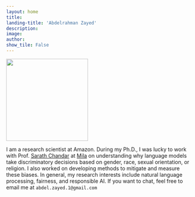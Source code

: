 ```yaml
---
layout: home
title: 
landing-title: 'Abdelrahman Zayed'
description: 
image: 
author: 
show_tile: False
---
```

<!---
My CV is available [here](https://github.com/AbdelrahmanZayed/AbdelrahmanZayed.github.io/raw/master/assets/Abdel_CV_2.pdf).
-->
    
<img src="https://raw.githubusercontent.com/AbdelrahmanZayed/AbdelrahmanZayed.github.io/master/assets/images/abdel_photo_2.jpg" width="220">

I am a research scientist at Amazon. During my Ph.D., I was lucky to work with Prof. [Sarath Chandar](http://sarathchandar.in/) at [Mila](https://mila.quebec/en/person/abdelrahman-zayed/) on understanding why language models take discriminatory decisions based on gender, race, sexual orientation, or religion. I also worked on developing methods to mitigate and measure these biases. In general, my research interests include natural language processing, fairness, and responsible AI. If you want to chat, feel free to email me at `abdel.zayed.1@gmail.com`


